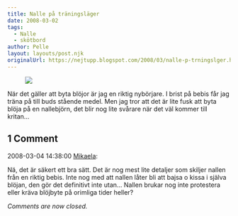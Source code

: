 ```yaml
---
title: Nalle på träningsläger
date: 2008-03-02
tags: 
  - Nalle
  - skötbord	
author: Pelle
layout: layouts/post.njk
originalUrl: https://nejtupp.blogspot.com/2008/03/nalle-p-trningslger.html
---
```


<figure>
	<img src="../../../img/2008/03/_MG_0196_1024pix.jpg">
</figure>

När det gäller att byta blöjor är jag en riktig nybörjare. I brist på bebis får jag träna på till buds stående medel. Men jag tror att det är lite fusk att byta blöja på en nallebjörn, det blir nog lite svårare när det väl kommer till kritan...

<div class="comments">
	<div class="comments-header"><h2>1 Comment</h2></div>
	<div class="comments-body">
			<div class="comment" id="comment-9196978033992803151">
				<p class="comment-header">
					<date datetime="2008-03-04T14:38:00.000+01:00">2008-03-04 14:38:00</date> 
					<a href="https://www.blogger.com/profile/01053182570637311119" rel="nofollow">Mikaela</a>:
				</p>
				<div class="comment-content"><p>Nä, det är säkert ett bra sätt. Det är nog mest lite detaljer som skiljer nallen från en riktig bebis. Inte nog med att nallen låter bli att bajsa o kissa i själva blöjan, den gör det definitivt inte utan... Nallen brukar nog inte protestera eller kräva blöjbyte på orimliga tider heller?</p></div>
				<div class="comment-footer"></div>
			</div></div>
	<p class="comments-footer"><em>Comments are now closed.</em></p>
</div>